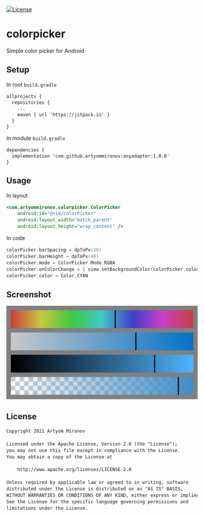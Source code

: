 [![License](https://img.shields.io/badge/License-Apache%202.0-orange.svg)](https://opensource.org/licenses/Apache-2.0)

# colorpicker
Simple color picker for Android

## Setup
In root `build.gradle`
```
allprojects {
  repositories {
    ...
    maven { url 'https://jitpack.io' }
  }
}
```

In module `build.gradle`
```
dependencies {
  implementation 'com.github.artyommironov:anyadapter:1.0.0'
}
```

## Usage

In layout
```xml
<com.artyommironov.colorpicker.ColorPicker
    android:id="@+id/colorPicker"
    android:layout_width="match_parent"
    android:layout_height="wrap_content" />
```
In code
```kotlin
colorPicker.barSpacing = dpToPx(10)
colorPicker.barHeight = dpToPx(40)
colorPicker.mode = ColorPicker.Mode.RGBA
colorPicker.onColorChange = { view.setBackgroundColor(colorPicker.color) }
colorPicker.color = Color.CYAN
```

## Screenshot
![sample](/sample.png)

## License
```txt
Copyright 2021 Artyom Mironov

Licensed under the Apache License, Version 2.0 (the "License");
you may not use this file except in compliance with the License.
You may obtain a copy of the License at

    http://www.apache.org/licenses/LICENSE-2.0

Unless required by applicable law or agreed to in writing, software
distributed under the License is distributed on an "AS IS" BASIS,
WITHOUT WARRANTIES OR CONDITIONS OF ANY KIND, either express or implied.
See the License for the specific language governing permissions and
limitations under the License.
```
